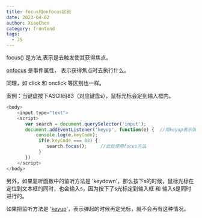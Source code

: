 ```yaml
---
title: focus和onfocus区别
date: 2023-04-02
author: XiaoChen
category: frontend
tags:
  - JS
---
```


focus() 是方法,表示是去触发使其获得焦点。

[onfocus](https://so.csdn.net/so/search?q=onfocus&spm=1001.2101.3001.7020) 是事件属性， 表示获得焦点时去执行什么。

同理，如 click 和 onclick 等区别也一样。

案例：当键盘按下ASCII码83（对应键盘s），鼠标光标会定到输入框内。

```js
<body>
    <input type="text">
    <script>
       var search = document.querySelector('input');
       document.addEventListener('keyup', function(e) {  //用keyup表示弹起的时候再定光标
           console.log(e.keyCode);
            if(e.keyCode === 83) {
               search.focus();     //此处使用focus方法
            }
       })
    </script>
</body>
```

另外，如果监听函数中的监听方法是 'keydown'，那么按下s的时候，鼠标光标在定位到文本框的同时，也会输入s，因为按下了s光标定到输入框 和 输入s是同时进行的。

如果把监听方法是 '[keyup](https://so.csdn.net/so/search?q=keyup&spm=1001.2101.3001.7020)'，表示弹起的时候再定光标，就不会再有这种情况。
